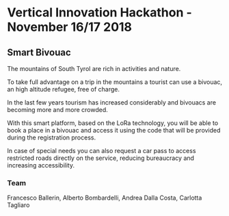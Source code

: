 # Vertical Innovation Hackathon - November 16/17 2018
## Smart Bivouac

The mountains of South Tyrol are rich in activities and nature.

To take full advantage on a trip in the mountains a tourist can use a bivouac, an high altitude refugee, free of charge.

In the last few years tourism has increased considerably and bivouacs are becoming more and more crowded.

With this smart platform, based on the LoRa technology, you will be able to book a place in a bivouac and access it using the code that will be provided during the registration process.

In case of special needs you can also request a car pass to access restricted roads directly on the service, reducing bureaucracy and increasing accessibility.

### Team
Francesco Ballerin, Alberto Bombardelli, Andrea Dalla Costa, Carlotta Tagliaro
